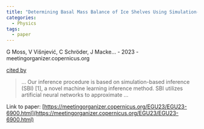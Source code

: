 ```yaml
---
title: "Determining Basal Mass Balance of Ice Shelves Using Simulation-Based Inference"
categories:
  - Physics
tags:
  - paper
---
```

G Moss, V Višnjević, C Schröder, J Macke… - 2023 - meetingorganizer.copernicus.org

[cited by](None) 

>… Our inference procedure is based on simulation-based inference (SBI) [1], a novel machine learning inference method. SBI utilizes artificial neural networks to approximate …

Link to paper: [https://meetingorganizer.copernicus.org/EGU23/EGU23-6900.html](https://meetingorganizer.copernicus.org/EGU23/EGU23-6900.html)
